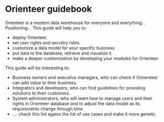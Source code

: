 # Orienteer guidebook

Orienteer is a modern data warehouse for everyone and everything... Positioning...
This guide will help you to:
* deploy Orienteer.
* set user rights and secutiry rules.
* customize a data model for your specific business 
* put data to the database, retrieve and visualize it.
* make a deeper customization by developing your modules for Orienteer.

This guide will be interesting to:
* Business owners and executive managers, who can check if Orinenteer can add value to their business.
* Integrators and developers, who can find guidelines for providing solutions to their customers.
* System administrators, who will learn how to manage users and their rights in Orienteer database and to adjust the data model as its requirements change through time.
* .... check this list agains the list of use cases and make it more genetic

